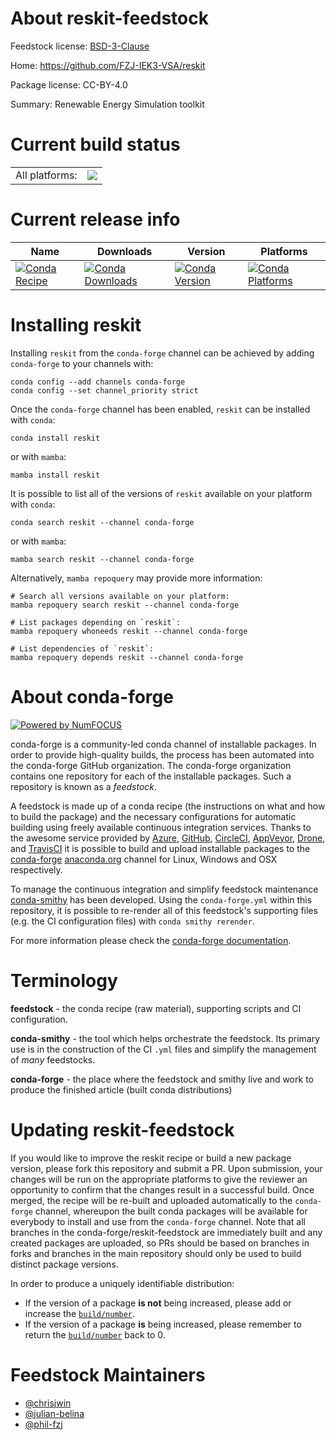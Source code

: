 About reskit-feedstock
======================

Feedstock license: [BSD-3-Clause](https://github.com/conda-forge/reskit-feedstock/blob/main/LICENSE.txt)

Home: https://github.com/FZJ-IEK3-VSA/reskit

Package license: CC-BY-4.0

Summary: Renewable Energy Simulation toolkit

Current build status
====================


<table><tr><td>All platforms:</td>
    <td>
      <a href="https://dev.azure.com/conda-forge/feedstock-builds/_build/latest?definitionId=17892&branchName=main">
        <img src="https://dev.azure.com/conda-forge/feedstock-builds/_apis/build/status/reskit-feedstock?branchName=main">
      </a>
    </td>
  </tr>
</table>

Current release info
====================

| Name | Downloads | Version | Platforms |
| --- | --- | --- | --- |
| [![Conda Recipe](https://img.shields.io/badge/recipe-reskit-green.svg)](https://anaconda.org/conda-forge/reskit) | [![Conda Downloads](https://img.shields.io/conda/dn/conda-forge/reskit.svg)](https://anaconda.org/conda-forge/reskit) | [![Conda Version](https://img.shields.io/conda/vn/conda-forge/reskit.svg)](https://anaconda.org/conda-forge/reskit) | [![Conda Platforms](https://img.shields.io/conda/pn/conda-forge/reskit.svg)](https://anaconda.org/conda-forge/reskit) |

Installing reskit
=================

Installing `reskit` from the `conda-forge` channel can be achieved by adding `conda-forge` to your channels with:

```
conda config --add channels conda-forge
conda config --set channel_priority strict
```

Once the `conda-forge` channel has been enabled, `reskit` can be installed with `conda`:

```
conda install reskit
```

or with `mamba`:

```
mamba install reskit
```

It is possible to list all of the versions of `reskit` available on your platform with `conda`:

```
conda search reskit --channel conda-forge
```

or with `mamba`:

```
mamba search reskit --channel conda-forge
```

Alternatively, `mamba repoquery` may provide more information:

```
# Search all versions available on your platform:
mamba repoquery search reskit --channel conda-forge

# List packages depending on `reskit`:
mamba repoquery whoneeds reskit --channel conda-forge

# List dependencies of `reskit`:
mamba repoquery depends reskit --channel conda-forge
```


About conda-forge
=================

[![Powered by
NumFOCUS](https://img.shields.io/badge/powered%20by-NumFOCUS-orange.svg?style=flat&colorA=E1523D&colorB=007D8A)](https://numfocus.org)

conda-forge is a community-led conda channel of installable packages.
In order to provide high-quality builds, the process has been automated into the
conda-forge GitHub organization. The conda-forge organization contains one repository
for each of the installable packages. Such a repository is known as a *feedstock*.

A feedstock is made up of a conda recipe (the instructions on what and how to build
the package) and the necessary configurations for automatic building using freely
available continuous integration services. Thanks to the awesome service provided by
[Azure](https://azure.microsoft.com/en-us/services/devops/), [GitHub](https://github.com/),
[CircleCI](https://circleci.com/), [AppVeyor](https://www.appveyor.com/),
[Drone](https://cloud.drone.io/welcome), and [TravisCI](https://travis-ci.com/)
it is possible to build and upload installable packages to the
[conda-forge](https://anaconda.org/conda-forge) [anaconda.org](https://anaconda.org/)
channel for Linux, Windows and OSX respectively.

To manage the continuous integration and simplify feedstock maintenance
[conda-smithy](https://github.com/conda-forge/conda-smithy) has been developed.
Using the ``conda-forge.yml`` within this repository, it is possible to re-render all of
this feedstock's supporting files (e.g. the CI configuration files) with ``conda smithy rerender``.

For more information please check the [conda-forge documentation](https://conda-forge.org/docs/).

Terminology
===========

**feedstock** - the conda recipe (raw material), supporting scripts and CI configuration.

**conda-smithy** - the tool which helps orchestrate the feedstock.
                   Its primary use is in the construction of the CI ``.yml`` files
                   and simplify the management of *many* feedstocks.

**conda-forge** - the place where the feedstock and smithy live and work to
                  produce the finished article (built conda distributions)


Updating reskit-feedstock
=========================

If you would like to improve the reskit recipe or build a new
package version, please fork this repository and submit a PR. Upon submission,
your changes will be run on the appropriate platforms to give the reviewer an
opportunity to confirm that the changes result in a successful build. Once
merged, the recipe will be re-built and uploaded automatically to the
`conda-forge` channel, whereupon the built conda packages will be available for
everybody to install and use from the `conda-forge` channel.
Note that all branches in the conda-forge/reskit-feedstock are
immediately built and any created packages are uploaded, so PRs should be based
on branches in forks and branches in the main repository should only be used to
build distinct package versions.

In order to produce a uniquely identifiable distribution:
 * If the version of a package **is not** being increased, please add or increase
   the [``build/number``](https://docs.conda.io/projects/conda-build/en/latest/resources/define-metadata.html#build-number-and-string).
 * If the version of a package **is** being increased, please remember to return
   the [``build/number``](https://docs.conda.io/projects/conda-build/en/latest/resources/define-metadata.html#build-number-and-string)
   back to 0.

Feedstock Maintainers
=====================

* [@chrisjwin](https://github.com/chrisjwin/)
* [@julian-belina](https://github.com/julian-belina/)
* [@phil-fzj](https://github.com/phil-fzj/)


<!-- dummy commit to enable rerendering -->

